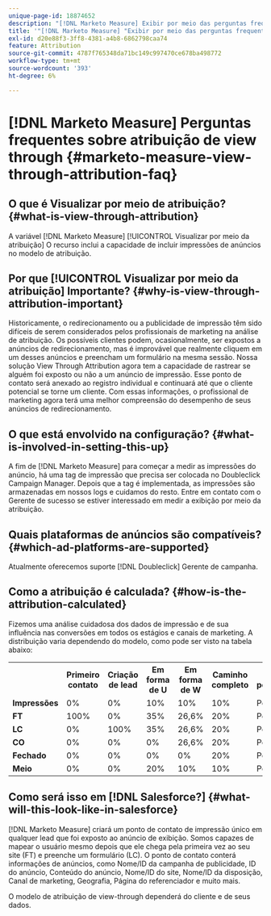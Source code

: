 ```yaml
---
unique-page-id: 18874652
description: "[!DNL Marketo Measure] Exibir por meio das perguntas frequentes sobre atribuição - [!DNL Marketo Measure]"
title: '"[!DNL Marketo Measure] "Exibir por meio das perguntas frequentes sobre atribuição"'
exl-id: d20e88f3-3ff8-4381-a4b8-6862798caa74
feature: Attribution
source-git-commit: 4787f765348da71bc149c997470ce678ba498772
workflow-type: tm+mt
source-wordcount: '393'
ht-degree: 6%

---
```


# [!DNL Marketo Measure] Perguntas frequentes sobre atribuição de view through {#marketo-measure-view-through-attribution-faq}

## O que é Visualizar por meio de atribuição? {#what-is-view-through-attribution}

A variável [!DNL Marketo Measure] [!UICONTROL Visualizar por meio da atribuição] O recurso inclui a capacidade de incluir impressões de anúncios no modelo de atribuição.

## Por que [!UICONTROL Visualizar por meio da atribuição] Importante? {#why-is-view-through-attribution-important}

Historicamente, o redirecionamento ou a publicidade de impressão têm sido difíceis de serem considerados pelos profissionais de marketing na análise de atribuição. Os possíveis clientes podem, ocasionalmente, ser expostos a anúncios de redirecionamento, mas é improvável que realmente cliquem em um desses anúncios e preencham um formulário na mesma sessão. Nossa solução View Through Attribution agora tem a capacidade de rastrear se alguém foi exposto ou não a um anúncio de impressão. Esse ponto de contato será anexado ao registro individual e continuará até que o cliente potencial se torne um cliente. Com essas informações, o profissional de marketing agora terá uma melhor compreensão do desempenho de seus anúncios de redirecionamento.

## O que está envolvido na configuração? {#what-is-involved-in-setting-this-up}

A fim de [!DNL Marketo Measure] para começar a medir as impressões do anúncio, há uma tag de impressão que precisa ser colocada no Doubleclick Campaign Manager. Depois que a tag é implementada, as impressões são armazenadas em nossos logs e cuidamos do resto. Entre em contato com o Gerente de sucesso se estiver interessado em medir a exibição por meio da atribuição.

## Quais plataformas de anúncios são compatíveis? {#which-ad-platforms-are-supported}

Atualmente oferecemos suporte [!DNL Doubleclick] Gerente de campanha.

## Como a atribuição é calculada? {#how-is-the-attribution-calculated}

Fizemos uma análise cuidadosa dos dados de impressão e de sua influência nas conversões em todos os estágios e canais de marketing. A distribuição varia dependendo do modelo, como pode ser visto na tabela abaixo:

<table> 
 <colgroup> 
  <col> 
  <col> 
  <col> 
  <col> 
  <col> 
  <col> 
  <col> 
 </colgroup> 
 <tbody> 
  <tr> 
   <th><br></th> 
   <th>Primeiro contato</th> 
   <th>Criação de lead</th> 
   <th>Em forma de U</th> 
   <th>Em forma de W</th> 
   <th>Caminho completo</th> 
   <th>Modelo personalizado</th> 
  </tr> 
  <tr> 
   <td><strong>Impressões</strong></td> 
   <td>0%</td> 
   <td>0%</td> 
   <td>10%</td> 
   <td>10%</td> 
   <td>10%</td> 
   <td>Personalizado</td> 
  </tr> 
  <tr> 
   <td><strong>FT</strong></td> 
   <td>100%</td> 
   <td>0%</td> 
   <td>35%</td> 
   <td>26,6%</td> 
   <td>20%</td> 
   <td>Personalizado</td> 
  </tr> 
  <tr> 
   <td><strong>LC</strong></td> 
   <td>0%</td> 
   <td>100%</td> 
   <td>35%</td> 
   <td>26,6%</td> 
   <td>20%</td> 
   <td>Personalizado</td> 
  </tr> 
  <tr> 
   <td><strong>CO</strong></td> 
   <td>0%</td> 
   <td>0%</td> 
   <td>0%</td> 
   <td>26,6%</td> 
   <td>20%</td> 
   <td>Personalizado</td> 
  </tr> 
  <tr> 
   <td><strong>Fechado</strong></td> 
   <td>0%</td> 
   <td>0%</td> 
   <td>0%</td> 
   <td>0%</td> 
   <td>20%</td> 
   <td>Personalizado</td> 
  </tr> 
  <tr> 
   <td><strong>Meio</strong></td> 
   <td>0%</td> 
   <td>0%</td> 
   <td>20%</td> 
   <td>10%</td> 
   <td>10%</td> 
   <td>Personalizado</td> 
  </tr> 
 </tbody> 
</table>

## Como será isso em [!DNL Salesforce?] {#what-will-this-look-like-in-salesforce}

[!DNL Marketo Measure] criará um ponto de contato de impressão único em qualquer lead que foi exposto ao anúncio de exibição. Somos capazes de mapear o usuário mesmo depois que ele chega pela primeira vez ao seu site (FT) e preenche um formulário (LC). O ponto de contato conterá informações de anúncios, como Nome/ID da campanha de publicidade, ID do anúncio, Conteúdo do anúncio, Nome/ID do site, Nome/ID da disposição, Canal de marketing, Geografia, Página do referenciador e muito mais.

O modelo de atribuição de view-through dependerá do cliente e de seus dados.
